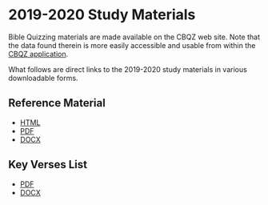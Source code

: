 # 2019-2020 Study Materials

Bible Quizzing materials are made available on the CBQZ web site.
Note that the data found therein is more easily accessible and usable from within
the [CBQZ application](https://cbqz.org/app).

What follows are direct links to the 2019-2020 study materials in various
downloadable forms.

## Reference Material

- [HTML](https://cbqz.org/materials/2019-2020_cma_pnw_hebrews_peter.html)
- [PDF](https://cbqz.org/materials/2019-2020_cma_pnw_hebrews_peter.pdf)
- [DOCX](https://cbqz.org/materials/2019-2020_cma_pnw_hebrews_peter.docs)

## Key Verses List

- [PDF](https://cbqz.org/materials/2019-2020_cma_pnw_hebrews_peter_kvl.pdf)
- [DOCX](https://cbqz.org/materials/2019-2020_cma_pnw_hebrews_peter_kvl.docx)
